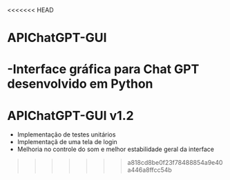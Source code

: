 <<<<<<< HEAD
# APIChatGPT-GUI
-Interface gráfica para Chat GPT desenvolvido em Python
=======
# APIChatGPT-GUI v1.2

- Implementação de testes unitários
- Implementaçã de uma tela de login
- Melhoria no controle do som e melhor estabilidade geral da interface
>>>>>>> a818cd8be0f23f78488854a9e40a446a8ffcc54b
